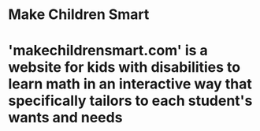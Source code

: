 # Make Children Smart

# 'makechildrensmart.com' is a website for kids with disabilities to learn math in an interactive way that specifically tailors to each student's wants and needs 
